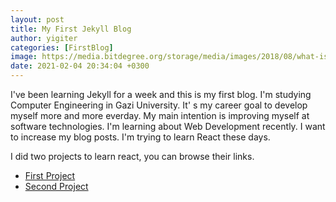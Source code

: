 ```yaml
---
layout: post
title: My First Jekyll Blog
author: yigiter
categories: [FirstBlog]
image: https://media.bitdegree.org/storage/media/images/2018/08/what-is-a-web-developer.jpg
date: 2021-02-04 20:34:04 +0300
---
```


I've been learning Jekyll for a week and this is my first blog. I'm studying Computer Engineering in Gazi University. It' s my career goal to develop myself more and more everday. My main intention is improving myself at software technologies. I'm learning about Web Development recently. I want to increase my blog posts. I'm trying to learn React these days.

I did two projects to learn react, you can browse their links.

- [First Project](https://github.com/yigiterdev/react-project-for-learning)
- [Second Project](https://github.com/yigiterdev/tic-tac-toewithReact)
